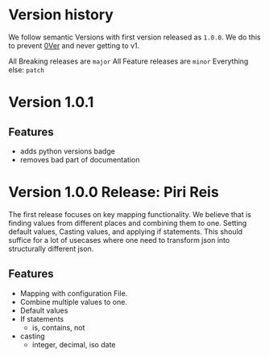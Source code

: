 # Version history

We follow semantic Versions with first version released as `1.0.0`. We do this to prevent [0Ver](https://0ver.org/) and never getting to v1.

All Breaking releases are `major`
All Feature releases are `minor`
Everything else: `patch`


# Version 1.0.1

## Features

* adds python versions badge
* removes bad part of documentation


# Version 1.0.0 Release: Piri Reis

The first release focuses on key mapping functionality. We believe that is finding values from different places and combining them to one. Setting default values, Casting values, and applying if statements. This should suffice for a lot of usecases where one need to transform json into structurally different json.

## Features

* Mapping with configuration File.
* Combine multiple values to one.
* Default values
* If statements
    * is, contains, not
* casting
    * integer, decimal, iso date
